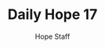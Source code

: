 ---
image: /assets/img/daily-hope-default-artwork.png
title: Daily Hope 17
number: 17
categories:
  - Daily Hope
author: Hope Staff
notes: Daily Hope 17
embed: >-
  <iframe style="border-radius:12px" src="https://open.spotify.com/embed/episode/17IOUGcUMkcsmz4bSD8PLg?utm_source=generator" width="100%" height="352" frameBorder="0" allowfullscreen="" allow="autoplay; clipboard-write; encrypted-media; fullscreen; picture-in-picture" loading="lazy"></iframe>
---